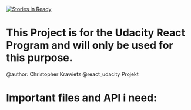 [![Stories in Ready](https://badge.waffle.io/chriskrj/react_udacity.png?label=ready&title=Ready)](http://waffle.io/chriskrj/react_udacity)

# This Project is for the Udacity React Program and will only be used for this purpose.
@author: Christopher Krawietz
@react_udacity Projekt

# Important files and API i need:
#
#
#
#
#
